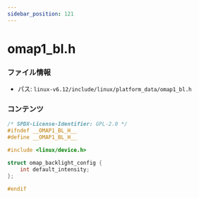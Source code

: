 ```yaml
---
sidebar_position: 121
---
```

# omap1_bl.h

### ファイル情報

- パス: `linux-v6.12/include/linux/platform_data/omap1_bl.h`

### コンテンツ

```h
/* SPDX-License-Identifier: GPL-2.0 */
#ifndef __OMAP1_BL_H__
#define __OMAP1_BL_H__

#include <linux/device.h>

struct omap_backlight_config {
	int default_intensity;
};

#endif

```
